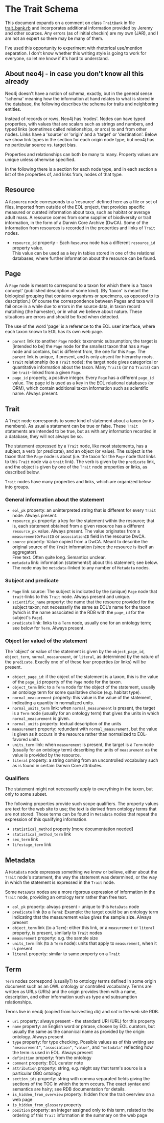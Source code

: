 
# The Trait Schema

This document expands on a comment on class `TraitBank` in file
[trait_bank.rb](../app/models/trait_bank.rb) and incorporates
additional information provided by Jeremy and other sources.  Any
errors (as of initial checkin) are my own (JAR), and I am not an
expert so there may be many of them.

I've used this opportunity to experiment with rhetorical use/mention
separation.  I don't know whether this writing style is going to work
for everyone, so let me know if it's hard to understand.

## About neo4j - in case you don't know all this already

Neo4j doesn't have a notion of schema, exactly, but in the general
sense 'schema' meaning how the information at hand relates to what is
stored in the database, the following describes the schema for traits
and neighboring entities.

Instead of records or rows, Neo4j has 'nodes'.  Nodes can have typed
properties, with values that are scalars such as strings and numbers,
and typed links (sometimes called relationships, or arcs) to and from
other nodes.  Links have a 'source' or 'origin' and a 'target' or
'destination'.  Below we show link types in the section for each
origin node type, but neo4j has no particular source vs. target bias.

Properties and relationships can both be many to many.  Property
values are unique unless otherwise specified.

In the following there is a section for each node type, and in each
section a list of the properties of, and links from, nodes of that
type.

## Resource

A `Resource` node corresponds to a 'resource' defined here as a file
or set of files, imported from outside of the EOL project,
that provides specific measured or curated information about
taxa, such as habitat or average adult mass.  A resource comes from some supplier of 
biodiversity or trait information, in the form of a Darwin
Core Archive (DwCA).
Some of the information from resources is recorded in the
properties and links of `Trait` nodes.

* `resource_id` property - Each `Resource` node has a different
  `resource_id` property value.  
  This value can be used as a key 
  in tables stored in one of the relational databases, where further
  information about the resource can be found.

## Page

A `Page` node is meant to correspond to a taxon for which there is a
'taxon concept' (published description of some kind).  (By 'taxon' is
meant the biological grouping that contains organisms or specimens, as
opposed to its description.)  Of course the correspondence between
Pages and taxa will fail once in a while due to errors in the source
data, in taxon record matching (the harvester), or in what we believe
about nature.  These situations are errors and should be fixed when
detected.

The use of the word 'page' is a reference to the EOL user 
interface, where each taxon known to EOL has its own web page.

* `parent` link (to another `Page` node): taxonomic
  subsumption; the target is [intended to be] the `Page` node for the smallest
  taxon that has a `Page` node and contains, but is different from, the one
  for this `Page`.  The `parent` link is unique, if present, and is only absent for
  hierarchy roots.
* `trait` relationship (to a `Trait` node): the target node gives categorical or
  quantitative information
  about the taxon.  Many `Trait`s (or no
  `Trait`s) can be `trait`-linked from a given `Page`.
* `page_id` property, a positive integer.
  Every `Page` has a different `page_id` value.  The page id is used as a key in 
  the EOL relational databases (or ORM), which contain additional taxon
  information such as scientific name.
  Always present.



## Trait

A `Trait` node corresponds to some kind of statement about a taxon (or
its members).  As usual a statement can be true or false.
These `Trait` statements are intended to be true, but as with any
information recorded in a database, they will not always be so.

The statement expressed by a `Trait` node, like most statements, has a subject,
a verb (or predicate), and an object (or value).  The subject is the taxon that
the `Page` node is about (i.e. the taxon for the `Page` node that
links to this `Trait` node via a `trait` link).  The verb is
given by the `predicate` link, and the object is given by one of the
`Trait` node properties or links, as described below.

`Trait` nodes have many properties and links, which are organized
below into groups.

### General information about the statement

* `eol_pk` property: an uninterpreted string that is different
  for every `Trait` node.  Always present.
* `resource_pk` property: a key for the statement within the resource; 
  that is, each statement obtained from a given resource has a different `resource_pk`
  value.  Always present.  The value originates from a `measurementOrFactID` or 
  `associationID` field in the resource DwCA.
* `source` property: Value copied from a DwCA. Meant to describe the original source
  of the `Trait` information (since the resource is itself an aggregator).  
  Free text. Often quite long. Semantics unclear.
* `metadata` link: information (statements!) about this statement; see below.
  The node may be `metadata`-linked to any number of `Metadata` nodes.

### Subject and predicate

* `Page` link source: The subject is indicated by the (unique) `Page` node 
  that `trait`-links to this `Trait` node.  Always present and unique.
* `scientific_name` property: the name that the resource provided for the 
  subject taxon; not necessarily the same as EOL's name for the taxon (which is the name
  associated in the RDB with the `page_id` for the subject's `Page`).
* `predicate` link: links to a `Term` node, usually one for an ontology
  term; see below for `Term`.  Always present.

### Object (or value) of the statement

The 'object' or value of the statement is given by the
`object_page_id`, `object_term`, `normal_measurement`, or `literal`,
as determined by the nature of the `predicate`.  Exactly one of of
these four properties (or links) will be present.

* `object_page_id`: if the object of the statement is a taxon, this is the 
  value of the `page_id` property of the `Page` node for the taxon.
* `object_term` link: to a `Term` node for the object of the statement,
  usually an ontology term for some qualitative choice (e.g. habitat type).
* `normal_measurement` property: this value is the value of the statement,
  indicating a quantity in normalized units.
* `normal_units_term` link: when `normal_measurement` is present, the 
  target is a `Term` node (usually 
  for an ontology term) that gives the units in which `normal_measurement` is given.
* `normal_units` property: textual description of the units
* `measurement` property: redundant with `normal_measurement`, but the value is given 
  as it occurs in the resource rather than normalized to EOL-favored units
* `units_term` link: when `measurement` is present, the target is a `Term` node (usually 
  for an ontology term) describing the units of `measurement` as the value 
  is provided by the resource.
* `literal` property: a string coming from an uncontrolled vocabulary such as 
  is found in certain Darwin Core attributes.

### Qualifiers

The statement might not necessarily apply to everything in the taxon, but
only to some subset.

The following properties provide such scope qualifiers.  The property
values are text for the web site to use; the text is derived from
ontology terms that are not stored.  Those terms can be found in
`Metadata` nodes that repeat the expression of this qualifying
information.

* `statistical_method` property [more documentation needed]
* `statistical_method_term` link
* `sex_term` link
* `lifestage_term` link

## Metadata

A `MetaData` node expresses something we know or believe, either
about the `Trait` node's statement, the way the statement was
determined, or the way in which the statement is expressed in the `Trait` node.

Some `MetaData` nodes are a more rigorous expression of information in
the `Trait` node, providing an ontology term rather than free text.

* `eol_pk` property:     always present - unique to this `MetaData` node
* `predicate` link (to a `Term`):      Example: the target could be an ontology term 
      indicating that the measurement value gives the sample size.  Always present
* `object_term` link (to a `Term`): either this link, or a `measurement`
     or `literal` property, is present, similarly to `Trait` nodes
* `measurement` property:      e.g. the sample size
* `units_term` link (to a `Term` node): units that apply to `measurement`, when it is present
* `literal` property: similar to same property on a `Trait`

## Term

`Term` nodes correspond (usually?) to ontology terms defined in some
origin document such as an OWL ontology or controlled vocabulary.  Terms
are written as URLs (URIs) and the origin provides them with a name,
description, and other information such as type and subsumption
relationships.

Terms live in neo4j (copied from harvesting db) and *not* in the web
site RDB.

* `uri` property:    always present - the standard URI (URL) for this property
* `name` property:   an English word or phrase, chosen by EOL curators, but 
  usually the same as the canonical name as provided by the origin ontology.  Always present
* `type` property:     for type checking.
  Possible values as of this writing are `"measurement"`, `"association"`, `"value"`,
  and `"metadata"` reflecting how the term is used in EOL.  Always present
* `definition` property:   from the ontology
* `comment` property:      EOL curator note
* `attribution` property:  string, e.g. might say that term's source is a particular OBO ontology
* `section_ids` property:  string with comma separated fields giving the
   sections of the TOC in which the term occurs.  The exact 
   syntax and semantics are hairy; see RDB documentation for details.
* `is_hidden_from_overview` property: hidden from the trait overview on a web page
* `is_hidden_from_glossary` property 
* `position` property:  an integer assigned only to this term, related to the
  ordering of this `Trait` information in the summary on the web page
